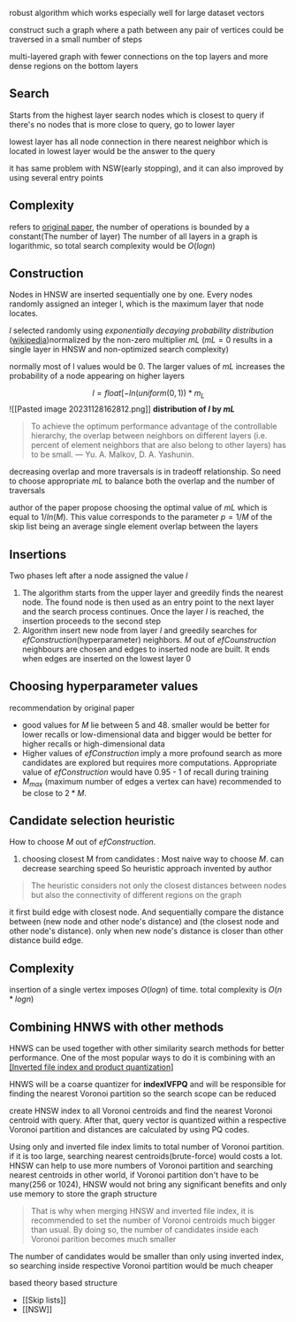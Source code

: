 robust algorithm which works especially well for large dataset vectors

construct such a graph where a path between any pair of vertices could be traversed in a small number of steps 

multi-layered graph with fewer connections on the top layers and more dense regions on the bottom layers

## Search
Starts from the highest layer
search nodes which is closest to query
if there's no nodes that is more close to query, go to lower layer

lowest layer has all node connection in there
nearest neighbor which is located in lowest layer would be the answer to the query

it has same problem with NSW(early stopping), and it can also improved by using several entry points

## Complexity
refers to [original paper](https://arxiv.org/pdf/1603.09320.pdf), the number of operations is bounded by a constant(The number of layer)
The number of all layers in a graph is logarithmic, so total search complexity would be $O(logn)$ 

## Construction 
Nodes in HNSW are inserted sequentially one by one.
Every nodes randomly assigned an integer l, which is the maximum layer that node locates.

$l$ selected randomly using $exponentially\;decaying\;probability\;distribution$ ([wikipedia](https://en.wikipedia.org/wiki/Exponential_distribution))normalized by the non-zero multiplier $mL$ ($mL=0$ results in a single layer in HNSW and non-optimized search complexity)

normally most of l values would be 0.
The larger values of $mL$ increases the probability of a node appearing on higher layers

$$l=float[-ln(uniform(0,1)) * m_L$$
![[Pasted image 20231128162812.png]]
**distribution of $l$ by $mL$**

> To achieve the optimum performance advantage of the controllable hierarchy, the overlap between neighbors on different layers (i.e. percent of element neighbors that are also belong to other layers) has to be small. — Yu. A. Malkov, D. A. Yashunin.

decreasing overlap and more traversals is in tradeoff relationship. So need to choose appropriate *mL* to balance both the overlap and the number of traversals

author of the paper propose choosing the optimal value of $mL$ which is equal to $1/ln(M)$. This value corresponds to the parameter $p=1/M$ of the skip list being an average single element overlap between the layers

## Insertions
Two phases left after a node assigned the value $l$ 
1. The algorithm starts from the upper layer and greedily finds the nearest node. The found node is then used as an entry point to the next layer and the search process continues. Once the layer $l$ is reached, the insertion proceeds to the second step
2. Algorithm insert new node from layer $l$ and greedily searches for $efConstruction$(hyperparameter) neighbors. $M$ out of $efCounstruction$ neighbours are chosen and edges to inserted node are built. It ends when edges are inserted on the lowest layer 0

## Choosing hyperparameter values
recommendation by original paper 
- good values for $M$ lie between 5 and 48. smaller would be better for lower recalls or low-dimensional data and bigger would be better for higher recalls or high-dimensional data
-  Higher values of $efConstruction$ imply a more profound search as more candidates are explored but requires more computations. Appropriate value of $efConstruction$ would have 0.95 - 1 of recall during training
- $M_{max}$ (maximum number of edges a vertex can have) recommended to be close to $2*M$. 

## Candidate selection heuristic
How to choose $M$ out of $efConstruction$. 
1. choosing closest M from candidates : Most naive way to choose $M$. can decrease searching speed
So heuristic approach invented by author
> The heuristic considers not only the closest distances between nodes but also the connectivity of different regions on the graph

it first build edge with closest node. And sequentially compare the distance between (new node and other node's distance) and (the closest node and other node's distance). only when new node's distance is closer than other distance build edge.

## Complexity
insertion of a single vertex imposes $O(logn)$ of time. total complexity is $O(n*logn)$ 

## Combining HNWS with other methods
HNWS can be used together with other similarity search methods for better performance. One of the most popular ways to do it is combining with an [[Inverted file index and product quantization]]($indexIVFPQ$)

HNWS will be a coarse quantizer for __indexIVFPQ__ and will be responsible for finding the nearest Voronoi partition so the search scope can be reduced

create HNSW index to all Voronoi centroids and find the nearest Voronoi centroid with query. After that, query vector is quantized within a respective Voronoi partition and distances are calculated by using PQ codes.

Using only and inverted file index limits to total number of Voronoi partition. if it is too large, searching nearest centroids(brute-force) would costs a lot. HNSW can help to use more numbers of Voronoi partition and searching nearest centroids
in other world, if Voronoi partition don't have to be many(256 or 1024), HNSW would not bring any significant benefits and only use memory to store the graph structure

>That is why when merging HNSW and inverted file index, it is recommended to set the number of Voronoi centroids much bigger than usual. By doing so, the number of candidates inside each Voronoi parition becomes much smaller

The number of candidates would be smaller than only using inverted index, so searching inside respective Voronoi partition would be much cheaper




based theory
based structure
- [[Skip lists]]
- [[NSW]]

